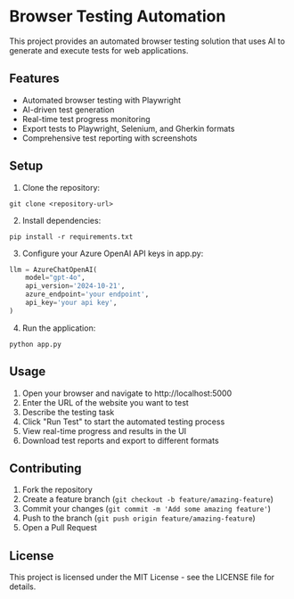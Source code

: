 # Browser Testing Automation

This project provides an automated browser testing solution that uses AI to generate and execute tests for web applications.

## Features

- Automated browser testing with Playwright
- AI-driven test generation
- Real-time test progress monitoring
- Export tests to Playwright, Selenium, and Gherkin formats
- Comprehensive test reporting with screenshots

## Setup

1. Clone the repository:
```
git clone <repository-url>
```

2. Install dependencies:
```
pip install -r requirements.txt
```

3. Configure your Azure OpenAI API keys in app.py:
```python
llm = AzureChatOpenAI(
    model="gpt-4o",
    api_version='2024-10-21',
    azure_endpoint='your endpoint', 
    api_key='your api key',
)
```

4. Run the application:
```
python app.py
```

## Usage

1. Open your browser and navigate to http://localhost:5000
2. Enter the URL of the website you want to test
3. Describe the testing task
4. Click "Run Test" to start the automated testing process
5. View real-time progress and results in the UI
6. Download test reports and export to different formats

## Contributing

1. Fork the repository
2. Create a feature branch (`git checkout -b feature/amazing-feature`)
3. Commit your changes (`git commit -m 'Add some amazing feature'`)
4. Push to the branch (`git push origin feature/amazing-feature`)
5. Open a Pull Request

## License

This project is licensed under the MIT License - see the LICENSE file for details. 